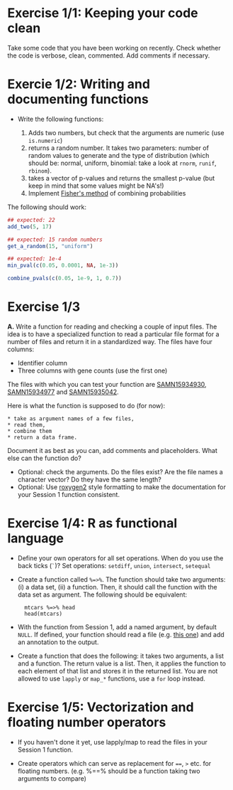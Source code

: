 # Exercise 1/1: Keeping your code clean

Take some code that you have been working on recently. Check whether the
code is verbose, clean, commented. Add comments if necessary.


# Exercie 1/2: Writing and documenting functions
    
 * Write the following functions:

    1. Adds two numbers, but check that the arguments are numeric (use
       `is.numeric`)
    2. returns a random number. It takes two parameters: number of random
       values to generate and the type of distribution (which should be:
       normal, uniform, binomial: take a look at `rnorm`, `runif`, `rbinom`).
    3. takes a vector of p-values and returns the smallest p-value (but
       keep in mind that some values might be NA's!)
    4. Implement [Fisher's method](https://en.wikipedia.org/wiki/Fisher%27s_method) of combining probabilities 

The following should work:

```r
## expected: 22
add_two(5, 17)

## expected: 15 random numbers
get_a_random(15, "uniform")

## expected: 1e-4
min_pval(c(0.05, 0.0001, NA, 1e-3))

combine_pvals(c(0.05, 1e-9, 1, 0.7))
```
 

# Exercise 1/3

**A.** Write a function for reading and checking a couple of input files.
The idea is to have a specialized function to read a particular file format
for a number of files and return it in a standardized way. The files have
four columns:

  * Identifier column
  * Three columns with gene counts (use the first one)


The files with which you can test your function are
[SAMN15934930](../Datasets/star.SAMN15934930.all_mates.gene_counts.tab),
[SAMN15934977](../Datasets/star.SAMN15934977.all_mates.gene_counts.tab) and
[SAMN15935042](../Datasets/star.SAMN15935042.all_mates.gene_counts.tab).
  
Here is what
the function is supposed to do (for now):

    * take as argument names of a few files,
    * read them,
    * combine them
    * return a data frame.

Document it as best as you can, add comments and placeholders.
What else can the function do?

 * Optional: check the arguments. Do the files exist? Are the file names a
   character vector? Do they have the same length?
 * Optional: Use 
   [roxygen2](https://kbroman.org/pkg_primer/pages/docs.html) style
   formatting to make the
   documentation for your Session 1 function consistent.





# Exercise 1/4: R as functional language

 * Define your own operators for all set operations. When do you use the
    back ticks (`` ` ``)? Set operations: `setdiff`, `union`, `intersect`,
    `setequal`

 * Create a function called `%=>%`. The function should take two
   arguments: (i) a data set, (ii) a function. Then, it should call the
   function with the data set as argument. The following should be
   equivalent:

         mtcars %=>% head
         head(mtcars)

 * With the function from Session 1, add a named argument, by default
   `NULL`. If defined, your function should read a file (e.g. 
   [this one](../Datasets/annotation.all.csv)) and add an annotation to the
   output.

 * Create a function that does the following: it takes two arguments, a
   list and a function. The return value is a list. Then, it applies the function to each element of
   that list and stores it in the returned list. You are not allowed to use
   `lapply` or `map_*` functions, use a `for` loop instead.

# Exercise 1/5: Vectorization and floating number operators

 * If you haven't done it yet, use lapply/map to read the files in your
   Session 1 function.

 * Create operators which can serve as replacement for `==`, `>` etc. for
    floating numbers. (e.g. %==% should be a function taking two arguments
    to compare)
